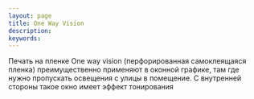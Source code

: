 ```yaml
---
layout: page
title: One Way Vision
description:
keywords:
---
```


Печать на пленке One way vision (перфорированная самоклеящаяся пленка) преимущественно применяют в оконной графике, там где нужно пропускать освещения с улицы в помещение. С внутренней стороны такое окно имеет эффект тонирования